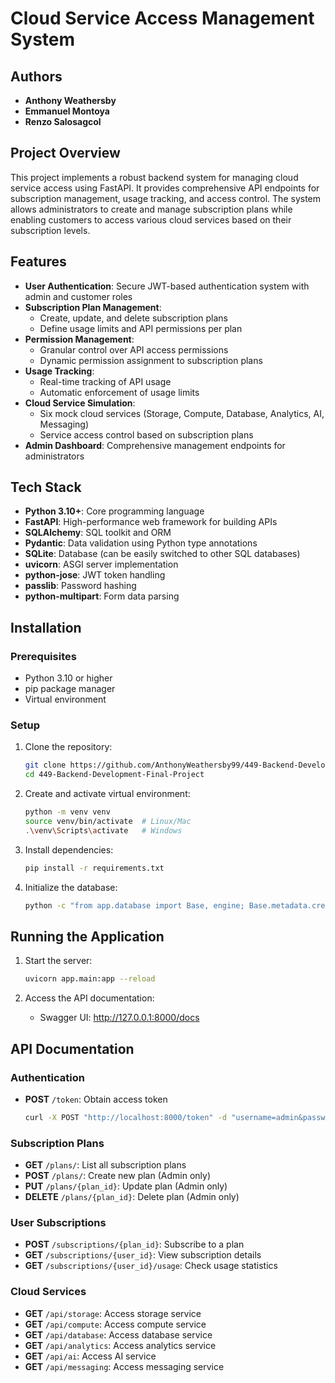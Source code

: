 # Cloud Service Access Management System
## Authors
- **Anthony Weathersby**
- **Emmanuel Montoya**
- **Renzo Salosagcol**
  
## Project Overview
This project implements a robust backend system for managing cloud service access using FastAPI. It provides comprehensive API endpoints for subscription management, usage tracking, and access control. The system allows administrators to create and manage subscription plans while enabling customers to access various cloud services based on their subscription levels.

## Features
- **User Authentication**: Secure JWT-based authentication system with admin and customer roles
- **Subscription Plan Management**: 
  - Create, update, and delete subscription plans
  - Define usage limits and API permissions per plan
- **Permission Management**: 
  - Granular control over API access permissions
  - Dynamic permission assignment to subscription plans
- **Usage Tracking**: 
  - Real-time tracking of API usage
  - Automatic enforcement of usage limits
- **Cloud Service Simulation**: 
  - Six mock cloud services (Storage, Compute, Database, Analytics, AI, Messaging)
  - Service access control based on subscription plans
- **Admin Dashboard**: Comprehensive management endpoints for administrators

## Tech Stack
- **Python 3.10+**: Core programming language
- **FastAPI**: High-performance web framework for building APIs
- **SQLAlchemy**: SQL toolkit and ORM
- **Pydantic**: Data validation using Python type annotations
- **SQLite**: Database (can be easily switched to other SQL databases)
- **uvicorn**: ASGI server implementation
- **python-jose**: JWT token handling
- **passlib**: Password hashing
- **python-multipart**: Form data parsing

## Installation

### Prerequisites
- Python 3.10 or higher
- pip package manager
- Virtual environment

### Setup
1. Clone the repository:
   ```bash
   git clone https://github.com/AnthonyWeathersby99/449-Backend-Development-Final-Project.git
   cd 449-Backend-Development-Final-Project
   ```

2. Create and activate virtual environment:
   ```bash
   python -m venv venv
   source venv/bin/activate  # Linux/Mac
   .\venv\Scripts\activate   # Windows
   ```

3. Install dependencies:
   ```bash
   pip install -r requirements.txt
   ```

4. Initialize the database:
   ```bash
   python -c "from app.database import Base, engine; Base.metadata.create_all(bind=engine)"
   ```

## Running the Application
1. Start the server:
   ```bash
   uvicorn app.main:app --reload
   ```

2. Access the API documentation:
   - Swagger UI: http://127.0.0.1:8000/docs

## API Documentation

### Authentication
- **POST** `/token`: Obtain access token
  ```bash
  curl -X POST "http://localhost:8000/token" -d "username=admin&password=password"
  ```

### Subscription Plans
- **GET** `/plans/`: List all subscription plans
- **POST** `/plans/`: Create new plan (Admin only)
- **PUT** `/plans/{plan_id}`: Update plan (Admin only)
- **DELETE** `/plans/{plan_id}`: Delete plan (Admin only)

### User Subscriptions
- **POST** `/subscriptions/{plan_id}`: Subscribe to a plan
- **GET** `/subscriptions/{user_id}`: View subscription details
- **GET** `/subscriptions/{user_id}/usage`: Check usage statistics

### Cloud Services
- **GET** `/api/storage`: Access storage service
- **GET** `/api/compute`: Access compute service
- **GET** `/api/database`: Access database service
- **GET** `/api/analytics`: Access analytics service
- **GET** `/api/ai`: Access AI service
- **GET** `/api/messaging`: Access messaging service
